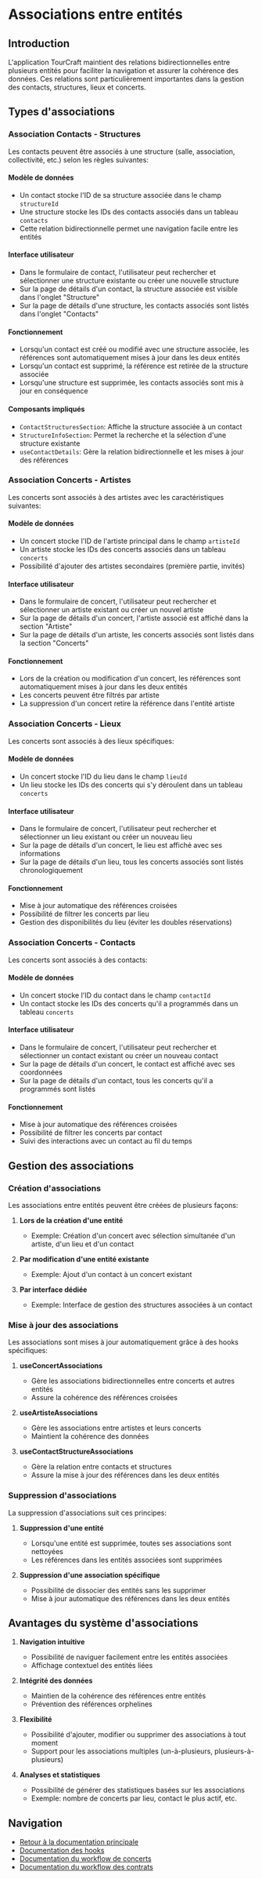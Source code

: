 # Associations entre entités

## Introduction

L'application TourCraft maintient des relations bidirectionnelles entre plusieurs entités pour faciliter la navigation et assurer la cohérence des données. Ces relations sont particulièrement importantes dans la gestion des contacts, structures, lieux et concerts.

## Types d'associations

### Association Contacts - Structures

Les contacts peuvent être associés à une structure (salle, association, collectivité, etc.) selon les règles suivantes:

#### Modèle de données
- Un contact stocke l'ID de sa structure associée dans le champ `structureId`
- Une structure stocke les IDs des contacts associés dans un tableau `contacts`
- Cette relation bidirectionnelle permet une navigation facile entre les entités

#### Interface utilisateur
- Dans le formulaire de contact, l'utilisateur peut rechercher et sélectionner une structure existante ou créer une nouvelle structure
- Sur la page de détails d'un contact, la structure associée est visible dans l'onglet "Structure"
- Sur la page de détails d'une structure, les contacts associés sont listés dans l'onglet "Contacts"

#### Fonctionnement
- Lorsqu'un contact est créé ou modifié avec une structure associée, les références sont automatiquement mises à jour dans les deux entités
- Lorsqu'un contact est supprimé, la référence est retirée de la structure associée
- Lorsqu'une structure est supprimée, les contacts associés sont mis à jour en conséquence

#### Composants impliqués
- `ContactStructuresSection`: Affiche la structure associée à un contact
- `StructureInfoSection`: Permet la recherche et la sélection d'une structure existante
- `useContactDetails`: Gère la relation bidirectionnelle et les mises à jour des références

### Association Concerts - Artistes

Les concerts sont associés à des artistes avec les caractéristiques suivantes:

#### Modèle de données
- Un concert stocke l'ID de l'artiste principal dans le champ `artisteId`
- Un artiste stocke les IDs des concerts associés dans un tableau `concerts`
- Possibilité d'ajouter des artistes secondaires (première partie, invités)

#### Interface utilisateur
- Dans le formulaire de concert, l'utilisateur peut rechercher et sélectionner un artiste existant ou créer un nouvel artiste
- Sur la page de détails d'un concert, l'artiste associé est affiché dans la section "Artiste"
- Sur la page de détails d'un artiste, les concerts associés sont listés dans la section "Concerts"

#### Fonctionnement
- Lors de la création ou modification d'un concert, les références sont automatiquement mises à jour dans les deux entités
- Les concerts peuvent être filtrés par artiste
- La suppression d'un concert retire la référence dans l'entité artiste

### Association Concerts - Lieux

Les concerts sont associés à des lieux spécifiques:

#### Modèle de données
- Un concert stocke l'ID du lieu dans le champ `lieuId`
- Un lieu stocke les IDs des concerts qui s'y déroulent dans un tableau `concerts`

#### Interface utilisateur
- Dans le formulaire de concert, l'utilisateur peut rechercher et sélectionner un lieu existant ou créer un nouveau lieu
- Sur la page de détails d'un concert, le lieu est affiché avec ses informations
- Sur la page de détails d'un lieu, tous les concerts associés sont listés chronologiquement

#### Fonctionnement
- Mise à jour automatique des références croisées
- Possibilité de filtrer les concerts par lieu
- Gestion des disponibilités du lieu (éviter les doubles réservations)

### Association Concerts - Contacts

Les concerts sont associés à des contacts:

#### Modèle de données
- Un concert stocke l'ID du contact dans le champ `contactId`
- Un contact stocke les IDs des concerts qu'il a programmés dans un tableau `concerts`

#### Interface utilisateur
- Dans le formulaire de concert, l'utilisateur peut rechercher et sélectionner un contact existant ou créer un nouveau contact
- Sur la page de détails d'un concert, le contact est affiché avec ses coordonnées
- Sur la page de détails d'un contact, tous les concerts qu'il a programmés sont listés

#### Fonctionnement
- Mise à jour automatique des références croisées
- Possibilité de filtrer les concerts par contact
- Suivi des interactions avec un contact au fil du temps

## Gestion des associations

### Création d'associations

Les associations entre entités peuvent être créées de plusieurs façons:

1. **Lors de la création d'une entité**
   - Exemple: Création d'un concert avec sélection simultanée d'un artiste, d'un lieu et d'un contact

2. **Par modification d'une entité existante**
   - Exemple: Ajout d'un contact à un concert existant

3. **Par interface dédiée**
   - Exemple: Interface de gestion des structures associées à un contact

### Mise à jour des associations

Les associations sont mises à jour automatiquement grâce à des hooks spécifiques:

1. **useConcertAssociations**
   - Gère les associations bidirectionnelles entre concerts et autres entités
   - Assure la cohérence des références croisées

2. **useArtisteAssociations**
   - Gère les associations entre artistes et leurs concerts
   - Maintient la cohérence des données

3. **useContactStructureAssociations**
   - Gère la relation entre contacts et structures
   - Assure la mise à jour des références dans les deux entités

### Suppression d'associations

La suppression d'associations suit ces principes:

1. **Suppression d'une entité**
   - Lorsqu'une entité est supprimée, toutes ses associations sont nettoyées
   - Les références dans les entités associées sont supprimées

2. **Suppression d'une association spécifique**
   - Possibilité de dissocier des entités sans les supprimer
   - Mise à jour automatique des références dans les deux entités

## Avantages du système d'associations

1. **Navigation intuitive**
   - Possibilité de naviguer facilement entre les entités associées
   - Affichage contextuel des entités liées

2. **Intégrité des données**
   - Maintien de la cohérence des références entre entités
   - Prévention des références orphelines

3. **Flexibilité**
   - Possibilité d'ajouter, modifier ou supprimer des associations à tout moment
   - Support pour les associations multiples (un-à-plusieurs, plusieurs-à-plusieurs)

4. **Analyses et statistiques**
   - Possibilité de générer des statistiques basées sur les associations
   - Exemple: nombre de concerts par lieu, contact le plus actif, etc.

## Navigation
- [Retour à la documentation principale](../README.md)
- [Documentation des hooks](../hooks/HOOKS.md)
- [Documentation du workflow de concerts](./CONCERT_WORKFLOW.md)
- [Documentation du workflow des contrats](./CONTRAT_WORKFLOW.md)